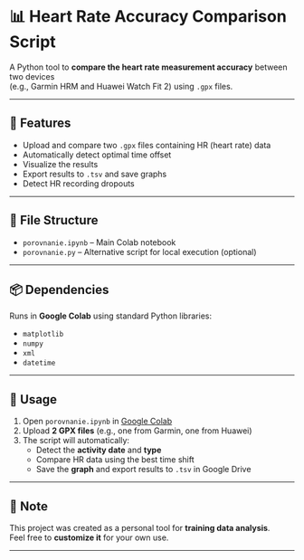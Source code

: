# 📊 Heart Rate Accuracy Comparison Script

A Python tool to **compare the heart rate measurement accuracy** between two devices  
(e.g., Garmin HRM and Huawei Watch Fit 2) using `.gpx` files.

---

## 🚀 Features

- Upload and compare two `.gpx` files containing HR (heart rate) data  
- Automatically detect optimal time offset  
- Visualize the results  
- Export results to `.tsv` and save graphs  
- Detect HR recording dropouts

---

## 📂 File Structure

- `porovnanie.ipynb` – Main Colab notebook  
- `porovnanie.py` – Alternative script for local execution (optional)

---

## 📦 Dependencies

Runs in **Google Colab** using standard Python libraries:

- `matplotlib`  
- `numpy`  
- `xml`  
- `datetime`  

---

## 📁 Usage

1. Open `porovnanie.ipynb` in [Google Colab](https://colab.research.google.com)
2. Upload **2 GPX files** (e.g., one from Garmin, one from Huawei)
3. The script will automatically:
   - Detect the **activity date** and **type**
   - Compare HR data using the best time shift
   - Save the **graph** and export results to `.tsv` in Google Drive

---

## 🧠 Note

This project was created as a personal tool for **training data analysis**.  
Feel free to **customize it** for your own use.

---

